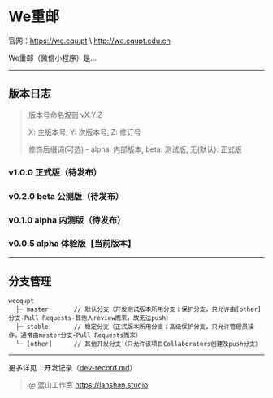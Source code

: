We重邮
===
官网：https://we.cqu.pt \ http://we.cqupt.edu.cn

We重邮（微信小程序）是...

---

## 版本日志

> 版本号命名规则 vX.Y.Z
> 
> X: 主版本号, Y: 次版本号, Z: 修订号
> 
> 修饰后缀词(可选) - alpha: 内部版本, beta: 测试版, 无(默认): 正式版

### v1.0.0 正式版（待发布）

### v0.2.0 beta 公测版（待发布）

### v0.1.0 alpha 内测版（待发布）

### v0.0.5 alpha 体验版【当前版本】

---

## 分支管理

```
wecqupt
  ├─ master       // 默认分支（开发测试版本所用分支；保护分支，只允许由[other]分支-Pull Requests-其他人review而来，故无法push）
  ├─ stable       // 稳定分支（正式版本所用分支；高级保护分支，只允许管理员操作，通常由master分支-Pull Requests而来）
  └─ [other]      // 其他开发分支（只允许该项目Collaborators创建及push分支）
```

---

更多详见：开发记录（[dev-record.md](https://github.com/lanshan-studio/wecqupt/blob/master/dev-record.md)）

> @ 蓝山工作室 https://lanshan.studio